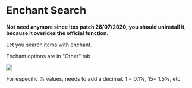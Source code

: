 # Enchant Search

**Not need anymore since Itos patch 28/07/2020, you should uninstall it, because it overides the official function.**

Let you search items with enchant.

Enchant options are in "Other" tab

![](https://i.imgur.com/fdZh4QH.jpg)

For especific % values, needs to add a decimal. 1 = 0.1%, 15= 1.5%, etc
